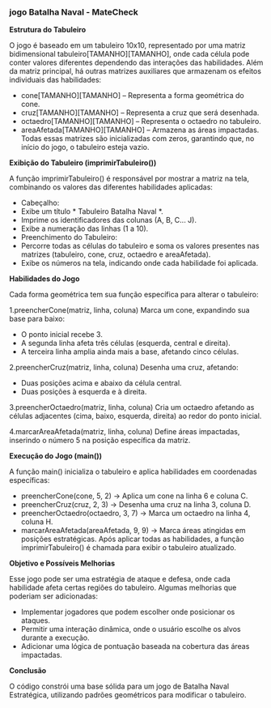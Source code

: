 ### jogo Batalha Naval - MateCheck ###

**Estrutura do Tabuleiro**

O jogo é baseado em um tabuleiro 10x10, representado por uma matriz bidimensional tabuleiro[TAMANHO][TAMANHO], onde cada célula pode conter valores diferentes dependendo das interações das habilidades.
Além da matriz principal, há outras matrizes auxiliares que armazenam os efeitos individuais das habilidades:
- cone[TAMANHO][TAMANHO] – Representa a forma geométrica do cone.
- cruz[TAMANHO][TAMANHO] – Representa a cruz que será desenhada.
- octaedro[TAMANHO][TAMANHO] – Representa o octaedro no tabuleiro.
- areaAfetada[TAMANHO][TAMANHO] – Armazena as áreas impactadas.
Todas essas matrizes são inicializadas com zeros, garantindo que, no início do jogo, o tabuleiro esteja vazio.

**Exibição do Tabuleiro (imprimirTabuleiro())**

A função imprimirTabuleiro() é responsável por mostrar a matriz na tela, combinando os valores das diferentes habilidades aplicadas:
- Cabeçalho:
- Exibe um título * Tabuleiro Batalha Naval *.
- Imprime os identificadores das colunas (A, B, C... J).
- Exibe a numeração das linhas (1 a 10).
- Preenchimento do Tabuleiro:
- Percorre todas as células do tabuleiro e soma os valores presentes nas matrizes (tabuleiro, cone, cruz, octaedro e areaAfetada).
- Exibe os números na tela, indicando onde cada habilidade foi aplicada.

**Habilidades do Jogo**

Cada forma geométrica tem sua função específica para alterar o tabuleiro:

1.preencherCone(matriz, linha, coluna)
Marca um cone, expandindo sua base para baixo:
- O ponto inicial recebe 3.
- A segunda linha afeta três células (esquerda, central e direita).
- A terceira linha amplia ainda mais a base, afetando cinco células.

2.preencherCruz(matriz, linha, coluna)
Desenha uma cruz, afetando:
- Duas posições acima e abaixo da célula central.
- Duas posições à esquerda e à direita.

3.preencherOctaedro(matriz, linha, coluna)
Cria um octaedro afetando as células adjacentes (cima, baixo, esquerda, direita) ao redor do ponto inicial.

4.marcarAreaAfetada(matriz, linha, coluna)
Define áreas impactadas, inserindo o número 5 na posição específica da matriz.

**Execução do Jogo (main())**

A função main() inicializa o tabuleiro e aplica habilidades em coordenadas específicas:
- preencherCone(cone, 5, 2) → Aplica um cone na linha 6 e coluna C.
- preencherCruz(cruz, 2, 3) → Desenha uma cruz na linha 3, coluna D.
- preencherOctaedro(octaedro, 3, 7) → Marca um octaedro na linha 4, coluna H.
- marcarAreaAfetada(areaAfetada, 9, 9) → Marca áreas atingidas em posições estratégicas.
Após aplicar todas as habilidades, a função imprimirTabuleiro() é chamada para exibir o tabuleiro atualizado.

**Objetivo e Possíveis Melhorias**

Esse jogo pode ser uma estratégia de ataque e defesa, onde cada habilidade afeta certas regiões do tabuleiro. Algumas melhorias que poderiam ser adicionadas:
- Implementar jogadores que podem escolher onde posicionar os ataques.
- Permitir uma interação dinâmica, onde o usuário escolhe os alvos durante a execução.
- Adicionar uma lógica de pontuação baseada na cobertura das áreas impactadas.

**Conclusão**

O código constrói uma base sólida para um jogo de Batalha Naval Estratégica, utilizando padrões geométricos para modificar o tabuleiro.


